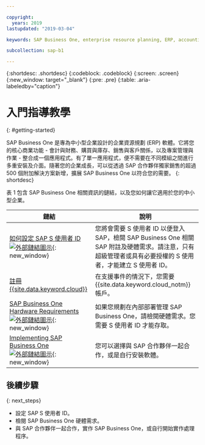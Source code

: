 ```yaml
---

copyright:
  years: 2019
lastupdated: "2019-03-04"

keywords: SAP Business One, enterprise resource planning, ERP, accounting and financials, purchasing and inventory, sales and customer relationships, project management and operations

subcollection: sap-b1

---
```


{:shortdesc: .shortdesc}
{:codeblock: .codeblock}
{:screen: .screen}
{:new_window: target="_blank"}
{:pre: .pre}
{:table: .aria-labeledby="caption"}

# 入門指導教學
{: #getting-started}

SAP Business One 是專為中小型企業設計的企業資源規劃 (ERP) 軟體。它將您的核心商業功能 - 會計與財務、購買與庫存、銷售與客戶關係，以及專案管理與作業 - 整合成一個應用程式。有了單一應用程式，便不需要在不同模組之間進行多重安裝及介面。隨著您的企業成長，可以從透過 SAP 合作夥伴獨家銷售的超過 500 個附加解決方案新增，擴展 SAP Business One 以符合您的需要。
{: shortdesc}

表 1 包含 SAP Business One 相關資訊的鏈結，以及您如何讓它適用於您的中小型企業。

|鏈結|說明|
| --- | --- |
| [如何設定 SAP S 使用者 ID ![外部鏈結圖示](../../icons/launch-glyph.svg "外部鏈結圖示")](https://www.youtube.com/watch?v=4wICiRTP8u0/){: new_window} |您將會需要 S 使用者 ID 以便登入 SAP，檢閱 SAP Business One 相關 SAP 附註及硬體需求。請注意，只有超級管理者或具有必要授權的 S 使用者，才能建立 S 使用者 ID。|
| [註冊 {{site.data.keyword.cloud}}](/docs/account?topic=account-signup#signing-up-for-ibm-cloud) |在支援事件的情況下，您需要 {{site.data.keyword.cloud_notm}} 帳戶。|
| [SAP Business One Hardware Requirements ![外部鏈結圖示](../../icons/launch-glyph.svg "外部鏈結圖示")](https://help.sap.com/http.svc/rc/011000358700000244612011e/9.3/en-US/B1_Hardware_Requirements_Guide.pdf){: new_window} |如果您規劃在內部部署管理 SAP Business One，請檢閱硬體需求。您需要 S 使用者 ID 才能存取。|
| [Implementing SAP Business One ![外部鏈結圖示](../../icons/launch-glyph.svg "外部鏈結圖示")](https://www.sap.com/products/business-one/implementation.html){: new_window} |您可以選擇與 SAP 合作夥伴一起合作，或是自行安裝軟體。|

## 後續步驟
{: next_steps}

* 設定 SAP S 使用者 ID。
* 檢閱 SAP Business One 硬體需求。
* 與 SAP 合作夥伴一起合作，實作 SAP Business One，或自行開始實作處理程序。
